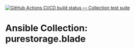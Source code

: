 [![GitHub Actions CI/CD build status — Collection test suite](https://github.com/coll-test/purestorage.blade/workflows/Collection%20test%20suite/badge.svg?branch=master)](https://github.com/coll-test/purestorage.blade/actions?query=workflow%3A%22Collection%20test%20suite%22)

Ansible Collection: purestorage.blade
=================================================